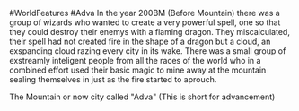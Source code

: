 #WorldFeatures #Adva 
In the year 200BM (Before Mountain) there was a group of wizards who wanted to create a very powerful spell, one so that they could destroy their enemys with a flaming dragon. They miscalculated, their spell had not created fire in the shape of a dragon but a cloud, an exspanding cloud razing every city in its wake. There was a small group of exstreamly inteligent people from all the races of the world who in a combined effort  used their basic magic to mine away at the mountain sealing themselves in just as the fire started to aprouch.

The Mountain or now city called "Adva" (This is short for advancement)